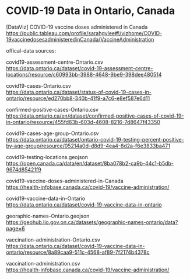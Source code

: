 # COVID-19 Data in Ontario, Canada

[DataViz] COVID-19 vaccine doses administered in Canada\
https://public.tableau.com/profile/sarahgylee#!/vizhome/COVID-19vaccinedosesadministeredinCanada/VaccineAdministration


offical-data sources:

covid19-assessment-centre-Ontario.csv\
https://data.ontario.ca/dataset/covid-19-assessment-centre-locations/resource/c60993bb-3988-4648-9be9-398dee480514

covid19-cases-Ontario.csv\
https://data.ontario.ca/dataset/status-of-covid-19-cases-in-ontario/resource/ed270bb8-340b-41f9-a7c6-e8ef587e6d11

confirmed-positive-cases-Ontario.csv\
https://data.ontario.ca/en/dataset/confirmed-positive-cases-of-covid-19-in-ontario/resource/455fd63b-603d-4608-8216-7d8647f43350

covid19-cases-age-group-Ontario.csv\
https://data.ontario.ca/dataset/ontario-covid-19-testing-percent-positive-by-age-group/resource/05214a0d-d8d9-4ea4-8d2a-f6e3833ba471

covid19-testing-locations.geojson\
https://open.canada.ca/data/en/dataset/8ba078b2-ca9b-44c1-b5db-9674d85421f9

covid19-vaccine-doses-administered-in-Canada\
https://health-infobase.canada.ca/covid-19/vaccine-administration/ 

covid19-vaccine-data-in-Ontario\
https://data.ontario.ca/dataset/covid-19-vaccine-data-in-ontario 

georaphic-names-Ontario.geojson\
https://geohub.lio.gov.on.ca/datasets/geographic-names-ontario/data?page=6

vaccination-administration-Ontario.csv\
https://data.ontario.ca/dataset/covid-19-vaccine-data-in-ontario/resource/8a89caa9-511c-4568-af89-7f2174b4378c

vaccination-administration.csv\
https://health-infobase.canada.ca/covid-19/vaccine-administration/

